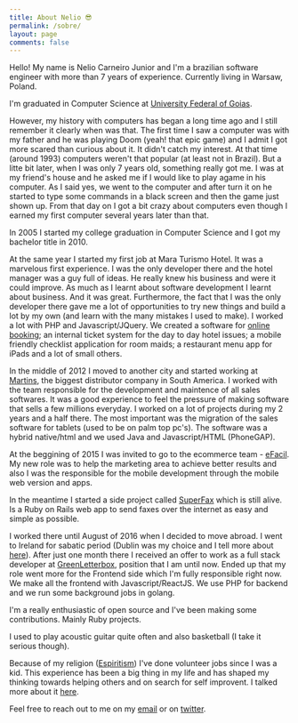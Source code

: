 ```yaml
---
title: About Nelio 😎
permalink: /sobre/
layout: page
comments: false
---
```


Hello! My name is Nelio Carneiro Junior and I'm a brazilian software engineer
with more than 7 years of experience. Currently living in Warsaw, Poland.

I'm graduated in Computer Science at
[University Federal of Goias](http://www.ufg.br).

However, my history with computers has began a long time ago and I still remember it
clearly when was that.
The first time I saw a computer was with my father and he was playing Doom
(yeah! that epic game) and I admit I got more scared than curious about
it. It didn't catch my interest. At that time (around 1993) computers weren't
that popular (at least not in Brazil).
But a litte bit later, when I was only 7 years old, something really got me.
I was at my friend's house and he asked me if I would like to play agame in his
computer. As I said yes, we went to the computer and after turn it on he started
to type some commands in a black screen and then the game just shown up. From that day
on I got a bit crazy about computers even though I earned my first computer
several years later than that.

In 2005 I started my college graduation in Computer Science and I got my
bachelor title in 2010.

At the same year I started my first job at Mara Turismo Hotel. It was
a marvelous first experience. I was the only developer there and the hotel
manager was a guy full of ideas. He really knew his business and were it could
improve. As much as I learnt about software development I learnt about business.
And it was great. Furthermore, the fact that I was the only developer there gave me
a lot of opportunities to try new things and build a lot by my own (and learn
with the many mistakes I used to make).
I worked a lot with PHP and Javascript/JQuery.
We created a software for [online booking](http://maraturismo.com.br/novo/en);
an internal ticket system for the day to day hotel issues; a mobile friendly
checklist application for room maids; a restaurant menu app for iPads and a lot
of small others.

In the middle of 2012 I moved to another city and started working at
[Martins](http://www.martinsdistribuidor.com.br), the biggest distributor
company in South America. I worked with the team responsible for the
development and maintence of all sales softwares. It was a good experience to
feel the pressure of making software that sells a few millions everyday. I worked
on a lot of projects during my 2 years and a half there.
The most important was the migration of the sales software for tablets
(used to be on palm top pc's). The software was a hybrid native/html and we used
Java and Javascript/HTML (PhoneGAP).

At the beggining of 2015 I was invited to go to the ecommerce team -
[eFacil](https://efacil.com.br). My new role was to help the marketing area to
achieve better results and also I was the responsible for the mobile
development through the mobile web version and apps.

In the meantime I started a side project called [SuperFax](https://superfax.me)
which is still alive. Is a Ruby on Rails web app to send faxes over the
internet as easy and simple as possible.

I worked there until August of 2016 when I decided to move abroad. I went to
Ireland for sabatic period (Dublin was my choice and I tell more about
[here](https://medium.com/@neliojrr/há-10-meses-me-mudei-para-irlanda-ce53996884ef)).
After just one month there I received an offer to work as a full stack developer
at [GreenLetterbox](http://greenletterbox.com), position that I am until now.
Ended up that my role went more for the Frontend side which I'm fully responsible
right now. We make all the frontend with Javascript/ReactJS. We use PHP for
backend and we run some background jobs in golang.

I'm a really enthusiastic of open source and I've been making some contributions.
Mainly Ruby projects.

I used to play acoustic guitar quite often and also basketball (I take it
serious though).

Because of my religion ([Espiritism](https://en.wikipedia.org/wiki/Spiritism))
I've done volunteer jobs since I was a kid. This experience has been a big thing
in my life and has shaped my thinking towards helping others and on search for
self improvent. I talked more about it
[here](https://medium.com/@neliojrr/o-trabalho-voluntario-esta-mudando-o-brasil-a800d5c9f292).

Feel free to reach out to me on my [email](mailto:email@nelio.me) or on
[twitter](https://twitter.com/neliojrr).
